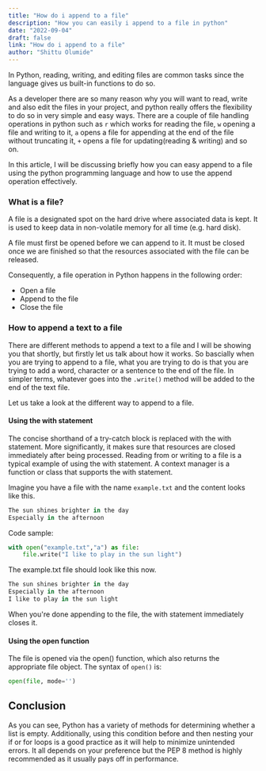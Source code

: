 ```yaml
---
title: "How do i append to a file"
description: "How you can easily i append to a file in python"
date: "2022-09-04"
draft: false
link: "How do i append to a file"
author: "Shittu Olumide"
---
```


In Python, reading, writing, and editing files are common tasks since the language gives us built-in functions to do so. 

As a developer there are so many reason why you will want to read, write and also edit the files in your project, and python really offers the flexibility to do so in very simple and easy ways. There are a couple of file handling operations in python such as `r` which works for reading the file, `w` opening a file and writing to it, `a` opens a file for appending at the end of the file without truncating it, `+` opens a file for updating(reading & writing) and so on.

In this article, I will be discussing briefly how you can easy append to a file using the python programming language and how to use the append operation effectively.

### What is a file?
A file is a designated spot on the hard drive where associated data is kept. It is used to keep data in non-volatile memory for all time (e.g. hard disk). 

A file must first be opened before we can append to it. It must be closed once we are finished so that the resources associated with the file can be released.

Consequently, a file operation in Python happens in the following order:
- Open a file
- Append to the file
- Close the file


### How to append a text to a file
There are different methods to append a text to a file and I will be showing you that shortly, but firstly let us talk about how it works.
So bascially when you are trying to append to a file, what you are trying to do is that you are trying to add a word, character or a sentence to the end of the file. In simpler terms, whatever goes into the `.write()` method will be added to the end of the text file.

Let us take a look at the different way to append to a file.

#### Using the with statement
The concise shorthand of a try-catch block is replaced with the with statement. More significantly, it makes sure that resources are closed immediately after being processed. Reading from or writing to a file is a typical example of using the with statement. A context manager is a function or class that supports the with statement.

Imagine you have a file with the name `example.txt` and the content looks like this.
```python
The sun shines brighter in the day
Especially in the afternoon
```

Code sample:
```python
with open("example.txt","a") as file:
    file.write("I like to play in the sun light")
```

The example.txt file should look like this now.
```python
The sun shines brighter in the day
Especially in the afternoon
I like to play in the sun light
```
When you're done appending to the file, the with statement immediately closes it.

#### Using the open function
The file is opened via the open() function, which also returns the appropriate file object. 
The syntax of `open()` is:

```python
open(file, mode='')
```


## Conclusion

As you can see, Python has a variety of methods for determining whether a list is empty. Additionally, using this condition before and then nesting your if or for loops is a good practice as it will help to minimize unintended errors. It all depends on your preference but the PEP 8 method is highly recommended as it usually pays off in performance.







